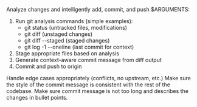 Analyze changes and intelligently add, commit, and push $ARGUMENTS:

1. Run git analysis commands (simple examples):
   - git status (untracked files, modifications)
   - git diff (unstaged changes)
   - git diff --staged (staged changes)
   - git log -1 --oneline (last commit for context)
2. Stage appropriate files based on analysis
3. Generate context-aware commit message from diff output
4. Commit and push to origin

Handle edge cases appropriately (conflicts, no upstream, etc.)
Make sure the style of the commit message is consistent with the rest of the codebase.
Make sure commit message is not too long and describes the changes in bullet points.